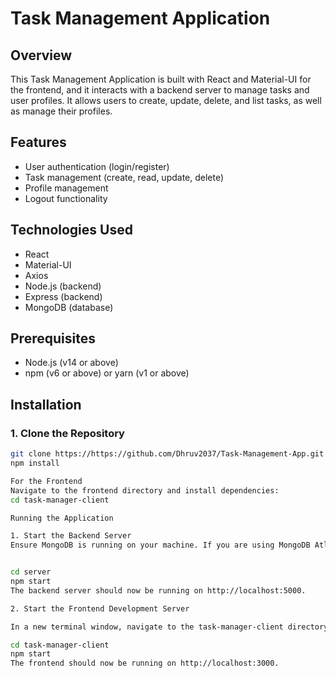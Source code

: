 # Task Management Application

## Overview

This Task Management Application is built with React and Material-UI for the frontend, and it interacts with a backend server to manage tasks and user profiles. It allows users to create, update, delete, and list tasks, as well as manage their profiles.

## Features

- User authentication (login/register)
- Task management (create, read, update, delete)
- Profile management
- Logout functionality

## Technologies Used

- React
- Material-UI
- Axios
- Node.js (backend)
- Express (backend)
- MongoDB (database)

## Prerequisites

- Node.js (v14 or above)
- npm (v6 or above) or yarn (v1 or above)

## Installation

### 1. Clone the Repository

```sh
git clone https://https://github.com/Dhruv2037/Task-Management-App.git
npm install

For the Frontend
Navigate to the frontend directory and install dependencies:
cd task-manager-client

Running the Application

1. Start the Backend Server
Ensure MongoDB is running on your machine. If you are using MongoDB Atlas or a remote MongoDB instance, update the connection string in your backend configuration.


cd server
npm start
The backend server should now be running on http://localhost:5000.

2. Start the Frontend Development Server

In a new terminal window, navigate to the task-manager-client directory and start the development server:

cd task-manager-client
npm start
The frontend should now be running on http://localhost:3000.
